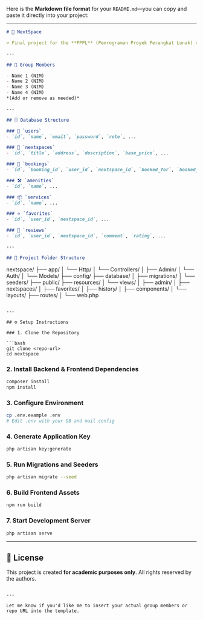 Here is the **Markdown file format** for your `README.md`—you can copy and paste it directly into your project:

---

```markdown
# 🧠 NextSpace

> Final project for the **PPPL** (Pemrograman Proyek Perangkat Lunak) course.

---

## 👥 Group Members

- Name 1 (NIM)
- Name 2 (NIM)
- Name 3 (NIM)
- Name 4 (NIM)  
*(Add or remove as needed)*

---

## 🗄️ Database Structure

### 🔐 `users`
- `id`, `name`, `email`, `password`, `role`, ...

### 🏢 `nextspaces`
- `id`, `title`, `address`, `description`, `base_price`, ...

### 📅 `bookings`
- `id`, `booking_id`, `user_id`, `nextspace_id`, `booked_for`, `booked_time_slot`, `status`, `checked_in_at`, ...

### 🛠️ `amenities`
- `id`, `name`, ...

### 📦 `services`
- `id`, `name`, ...

### ⭐ `favorites`
- `id`, `user_id`, `nextspace_id`, ...

### 📝 `reviews`
- `id`, `user_id`, `nextspace_id`, `comment`, `rating`, ...

---

## 📁 Project Folder Structure

```

nextspace/
├── app/
│   └── Http/
│       └── Controllers/
│           ├── Admin/
│           └── Auth/
│       └── Models/
├── config/
├── database/
│   ├── migrations/
│   └── seeders/
├── public/
├── resources/
│   └── views/
│       ├── admin/
│       ├── nextspaces/
│       ├── favorites/
│       ├── history/
│       ├── components/
│       └── layouts/
├── routes/
│   └── web.php

````

---

## ⚙️ Setup Instructions

### 1. Clone the Repository

```bash
git clone <repo-url>
cd nextspace
````

### 2. Install Backend & Frontend Dependencies

```bash
composer install
npm install
```

### 3. Configure Environment

```bash
cp .env.example .env
# Edit .env with your DB and mail config
```

### 4. Generate Application Key

```bash
php artisan key:generate
```

### 5. Run Migrations and Seeders

```bash
php artisan migrate --seed
```

### 6. Build Frontend Assets

```bash
npm run build
```

### 7. Start Development Server

```bash
php artisan serve
```

---

## 📄 License

This project is created **for academic purposes only**.
All rights reserved by the authors.

```

---

Let me know if you'd like me to insert your actual group members or repo URL into the template.
```
